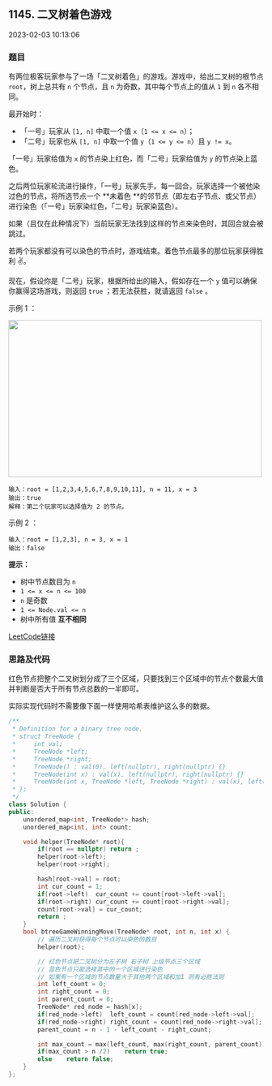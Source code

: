 ## 1145. 二叉树着色游戏

2023-02-03 10:13:06

### 题目

有两位极客玩家参与了一场「二叉树着色」的游戏。游戏中，给出二叉树的根节点 ``root``，树上总共有 ``n`` 个节点，且 ``n`` 为奇数，其中每个节点上的值从 ``1`` 到 ``n`` 各不相同。

最开始时：


- 「一号」玩家从 ``[1, n]`` 中取一个值 ``x``（``1 <= x <= n``）；
- 「二号」玩家也从 ``[1, n]`` 中取一个值 ``y``（``1 <= y <= n``）且 ``y != x``。


「一号」玩家给值为 ``x`` 的节点染上红色，而「二号」玩家给值为 ``y`` 的节点染上蓝色。

之后两位玩家轮流进行操作，「一号」玩家先手。每一回合，玩家选择一个被他染过色的节点，将所选节点一个 **未着色 **的邻节点（即左右子节点、或父节点）进行染色（「一号」玩家染红色，「二号」玩家染蓝色）。

如果（且仅在此种情况下）当前玩家无法找到这样的节点来染色时，其回合就会被跳过。

若两个玩家都没有可以染色的节点时，游戏结束。着色节点最多的那位玩家获得胜利 ✌️。

现在，假设你是「二号」玩家，根据所给出的输入，假如存在一个 ``y`` 值可以确保你赢得这场游戏，则返回 ``true`` ；若无法获胜，就请返回 ``false`` 。
 

示例 1 ：

<img alt="" src="https://assets.leetcode.com/uploads/2019/08/01/1480-binary-tree-coloring-game.png" style="width: 500px; height: 310px;" />

```
输入：root = [1,2,3,4,5,6,7,8,9,10,11], n = 11, x = 3
输出：true
解释：第二个玩家可以选择值为 2 的节点。
```

示例 2 ：

```
输入：root = [1,2,3], n = 3, x = 1
输出：false
```

 

**提示：**


- 树中节点数目为 ``n``
- ``1 <= x <= n <= 100``
- ``n`` 是奇数
- ``1 <= Node.val <= n``
- 树中所有值 **互不相同**



[LeetCode链接](https://leetcode-cn.com/problems/binary-tree-coloring-game/)

### 思路及代码

红色节点把整个二叉树划分成了三个区域，只要找到三个区域中的节点个数最大值并判断是否大于所有节点总数的一半即可。

实际实现代码时不需要像下面一样使用哈希表维护这么多的数据。

```cpp
/**
 * Definition for a binary tree node.
 * struct TreeNode {
 *     int val;
 *     TreeNode *left;
 *     TreeNode *right;
 *     TreeNode() : val(0), left(nullptr), right(nullptr) {}
 *     TreeNode(int x) : val(x), left(nullptr), right(nullptr) {}
 *     TreeNode(int x, TreeNode *left, TreeNode *right) : val(x), left(left), right(right) {}
 * };
 */
class Solution {
public:
    unordered_map<int, TreeNode*> hash;
    unordered_map<int, int> count;

    void helper(TreeNode* root){
        if(root == nullptr) return ;
        helper(root->left);
        helper(root->right);

        hash[root->val] = root;
        int cur_count = 1;
        if(root->left)  cur_count += count[root->left->val];
        if(root->right) cur_count += count[root->right->val];
        count[root->val] = cur_count;
        return ;
    }
    bool btreeGameWinningMove(TreeNode* root, int n, int x) {
        // 遍历二叉树获得每个节点可以染色的数目
        helper(root);

        // 红色节点把二叉树分为左子树 右子树 上级节点三个区域
        // 蓝色节点只能选择其中的一个区域进行染色
        // 如果有一个区域的节点数量大于其他两个区域和加1 则有必胜法则
        int left_count = 0;
        int right_count = 0;
        int parent_count = 0;
        TreeNode* red_node = hash[x];
        if(red_node->left)  left_count = count[red_node->left->val];
        if(red_node->right) right_count = count[red_node->right->val];
        parent_count = n - 1 - left_count - right_count;

        int max_count = max(left_count, max(right_count, parent_count));
        if(max_count > n /2)    return true;
        else    return false;
    }
};
```